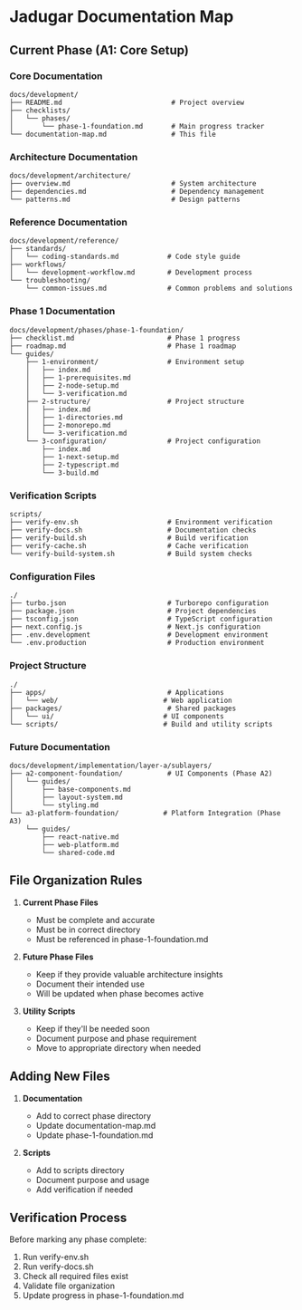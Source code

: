 # Jadugar Documentation Map

## Current Phase (A1: Core Setup)

### Core Documentation
```
docs/development/
├── README.md                           # Project overview
├── checklists/
│   └── phases/
│       └── phase-1-foundation.md       # Main progress tracker
└── documentation-map.md                # This file
```

### Architecture Documentation
```
docs/development/architecture/
├── overview.md                         # System architecture
├── dependencies.md                     # Dependency management
└── patterns.md                         # Design patterns
```

### Reference Documentation
```
docs/development/reference/
├── standards/
│   └── coding-standards.md            # Code style guide
├── workflows/
│   └── development-workflow.md        # Development process
└── troubleshooting/
    └── common-issues.md               # Common problems and solutions
```

### Phase 1 Documentation
```
docs/development/phases/phase-1-foundation/
├── checklist.md                       # Phase 1 progress
├── roadmap.md                         # Phase 1 roadmap
└── guides/
    ├── 1-environment/                 # Environment setup
    │   ├── index.md
    │   ├── 1-prerequisites.md
    │   ├── 2-node-setup.md
    │   └── 3-verification.md
    ├── 2-structure/                   # Project structure
    │   ├── index.md
    │   ├── 1-directories.md
    │   ├── 2-monorepo.md
    │   └── 3-verification.md
    └── 3-configuration/               # Project configuration
        ├── index.md
        ├── 1-next-setup.md
        ├── 2-typescript.md
        └── 3-build.md
```

### Verification Scripts
```
scripts/
├── verify-env.sh                      # Environment verification
├── verify-docs.sh                     # Documentation checks
├── verify-build.sh                    # Build verification
├── verify-cache.sh                    # Cache verification
└── verify-build-system.sh             # Build system checks
```

### Configuration Files
```
./
├── turbo.json                         # Turborepo configuration
├── package.json                       # Project dependencies
├── tsconfig.json                      # TypeScript configuration
├── next.config.js                     # Next.js configuration
├── .env.development                   # Development environment
└── .env.production                    # Production environment
```

### Project Structure
```
./
├── apps/                              # Applications
│   └── web/                          # Web application
├── packages/                          # Shared packages
│   └── ui/                           # UI components
└── scripts/                          # Build and utility scripts
```

### Future Documentation
```
docs/development/implementation/layer-a/sublayers/
├── a2-component-foundation/           # UI Components (Phase A2)
│   └── guides/
│       ├── base-components.md
│       ├── layout-system.md
│       └── styling.md
└── a3-platform-foundation/           # Platform Integration (Phase A3)
    └── guides/
        ├── react-native.md
        ├── web-platform.md
        └── shared-code.md
```

## File Organization Rules

1. **Current Phase Files**
   - Must be complete and accurate
   - Must be in correct directory
   - Must be referenced in phase-1-foundation.md

2. **Future Phase Files**
   - Keep if they provide valuable architecture insights
   - Document their intended use
   - Will be updated when phase becomes active

3. **Utility Scripts**
   - Keep if they'll be needed soon
   - Document purpose and phase requirement
   - Move to appropriate directory when needed

## Adding New Files

1. **Documentation**
   - Add to correct phase directory
   - Update documentation-map.md
   - Update phase-1-foundation.md

2. **Scripts**
   - Add to scripts directory
   - Document purpose and usage
   - Add verification if needed

## Verification Process

Before marking any phase complete:
1. Run verify-env.sh
2. Run verify-docs.sh
3. Check all required files exist
4. Validate file organization
5. Update progress in phase-1-foundation.md

